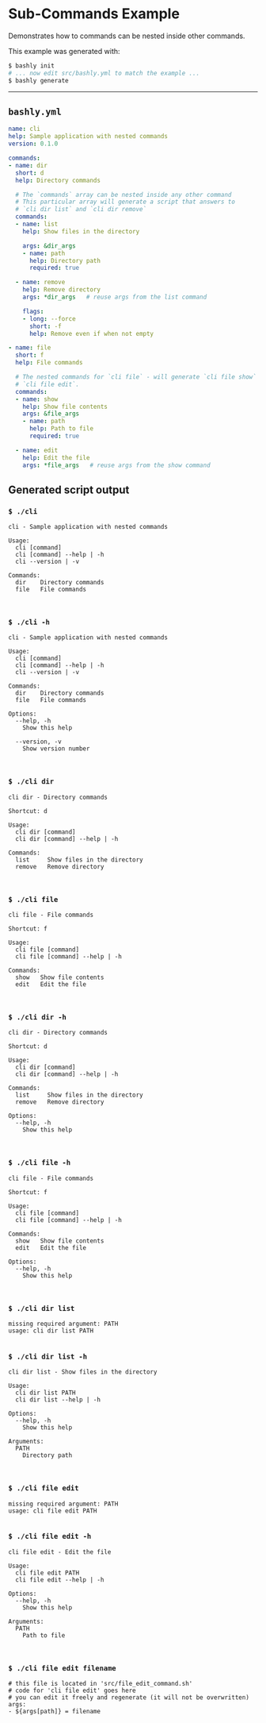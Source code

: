 # Sub-Commands Example

Demonstrates how to commands can be nested inside other commands.

This example was generated with:

```bash
$ bashly init
# ... now edit src/bashly.yml to match the example ...
$ bashly generate
```

-----

## `bashly.yml`

```yaml
name: cli
help: Sample application with nested commands
version: 0.1.0

commands:
- name: dir
  short: d
  help: Directory commands

  # The `commands` array can be nested inside any other command
  # This particular array will generate a script that answers to
  # `cli dir list` and `cli dir remove`
  commands:
  - name: list
    help: Show files in the directory

    args: &dir_args
    - name: path
      help: Directory path
      required: true

  - name: remove
    help: Remove directory
    args: *dir_args   # reuse args from the list command

    flags:
    - long: --force
      short: -f
      help: Remove even if when not empty

- name: file
  short: f
  help: File commands

  # The nested commands for `cli file` - will generate `cli file show` and
  # `cli file edit`.
  commands:
  - name: show
    help: Show file contents
    args: &file_args
    - name: path
      help: Path to file
      required: true

  - name: edit
    help: Edit the file
    args: *file_args   # reuse args from the show command
```



## Generated script output

### `$ ./cli`

```shell
cli - Sample application with nested commands

Usage:
  cli [command]
  cli [command] --help | -h
  cli --version | -v

Commands:
  dir    Directory commands
  file   File commands



```

### `$ ./cli -h`

```shell
cli - Sample application with nested commands

Usage:
  cli [command]
  cli [command] --help | -h
  cli --version | -v

Commands:
  dir    Directory commands
  file   File commands

Options:
  --help, -h
    Show this help

  --version, -v
    Show version number



```

### `$ ./cli dir`

```shell
cli dir - Directory commands

Shortcut: d

Usage:
  cli dir [command]
  cli dir [command] --help | -h

Commands:
  list     Show files in the directory
  remove   Remove directory



```

### `$ ./cli file`

```shell
cli file - File commands

Shortcut: f

Usage:
  cli file [command]
  cli file [command] --help | -h

Commands:
  show   Show file contents
  edit   Edit the file



```

### `$ ./cli dir -h`

```shell
cli dir - Directory commands

Shortcut: d

Usage:
  cli dir [command]
  cli dir [command] --help | -h

Commands:
  list     Show files in the directory
  remove   Remove directory

Options:
  --help, -h
    Show this help



```

### `$ ./cli file -h`

```shell
cli file - File commands

Shortcut: f

Usage:
  cli file [command]
  cli file [command] --help | -h

Commands:
  show   Show file contents
  edit   Edit the file

Options:
  --help, -h
    Show this help



```

### `$ ./cli dir list`

```shell
missing required argument: PATH
usage: cli dir list PATH


```

### `$ ./cli dir list -h`

```shell
cli dir list - Show files in the directory

Usage:
  cli dir list PATH
  cli dir list --help | -h

Options:
  --help, -h
    Show this help

Arguments:
  PATH
    Directory path



```

### `$ ./cli file edit`

```shell
missing required argument: PATH
usage: cli file edit PATH


```

### `$ ./cli file edit -h`

```shell
cli file edit - Edit the file

Usage:
  cli file edit PATH
  cli file edit --help | -h

Options:
  --help, -h
    Show this help

Arguments:
  PATH
    Path to file



```

### `$ ./cli file edit filename`

```shell
# this file is located in 'src/file_edit_command.sh'
# code for 'cli file edit' goes here
# you can edit it freely and regenerate (it will not be overwritten)
args:
- ${args[path]} = filename


```



